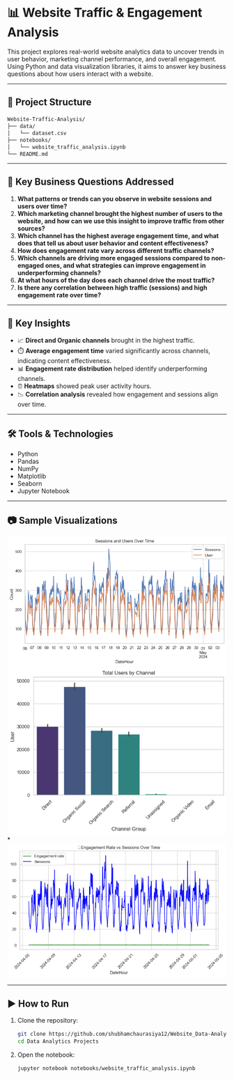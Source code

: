 # 📊 Website Traffic & Engagement Analysis

This project explores real-world website analytics data to uncover trends in user behavior, marketing channel performance, and overall engagement. Using Python and data visualization libraries, it aims to answer key business questions about how users interact with a website.

---

## 📁 Project Structure
    Website-Traffic-Analysis/
    ├── data/
    │   └── dataset.csv
    ├── notebooks/
    │   └── website_traffic_analysis.ipynb
    └── README.md



---

## 🎯 Key Business Questions Addressed

1. **What patterns or trends can you observe in website sessions and users over time?**
2. **Which marketing channel brought the highest number of users to the website, and how can we use this insight to improve traffic from other sources?**
3. **Which channel has the highest average engagement time, and what does that tell us about user behavior and content effectiveness?**
4. **How does engagement rate vary across different traffic channels?**
5. **Which channels are driving more engaged sessions compared to non-engaged ones, and what strategies can improve engagement in underperforming channels?**
6. **At what hours of the day does each channel drive the most traffic?**
7. **Is there any correlation between high traffic (sessions) and high engagement rate over time?**

---

## 📌 Key Insights

- 📈 **Direct and Organic channels** brought in the highest traffic.
- ⏱️ **Average engagement time** varied significantly across channels, indicating content effectiveness.
- 📊 **Engagement rate distribution** helped identify underperforming channels.
- ⏰ **Heatmaps** showed peak user activity hours.
- 📉 **Correlation analysis** revealed how engagement and sessions align over time.

---

## 🛠️ Tools & Technologies

- Python
- Pandas
- NumPy
- Matplotlib
- Seaborn
- Jupyter Notebook

---

## 📷 Sample Visualizations

*![alt text](image.png)*
*![alt text](image-1.png)*
*![alt text](image-2.png)

---

## ▶️ How to Run

1. Clone the repository:
   ```bash
   git clone https://github.com/shubhamchaurasiya12/Website_Data-Analysis
   cd Data Analytics Projects

2. Open the notebook:
    ```bash
    jupyter notebook notebooks/website_traffic_analysis.ipynb
